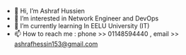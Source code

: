 - 👋 Hi, I’m Ashraf Hussien
- 👀 I’m interested in Network Engineer and DevOps
- 🌱 I’m currently learning In EELU University (IT)
- 📫 How to reach me : phone >> 01148594440 , email >> ashrafhessin153@gmail.com
<!---
ashrafhussien2004/ashrafhussien2004 is a ✨ special ✨ repository because its `README.md` (this file) appears on your GitHub profile.
You can click the Preview link to take a look at your changes.
--->
